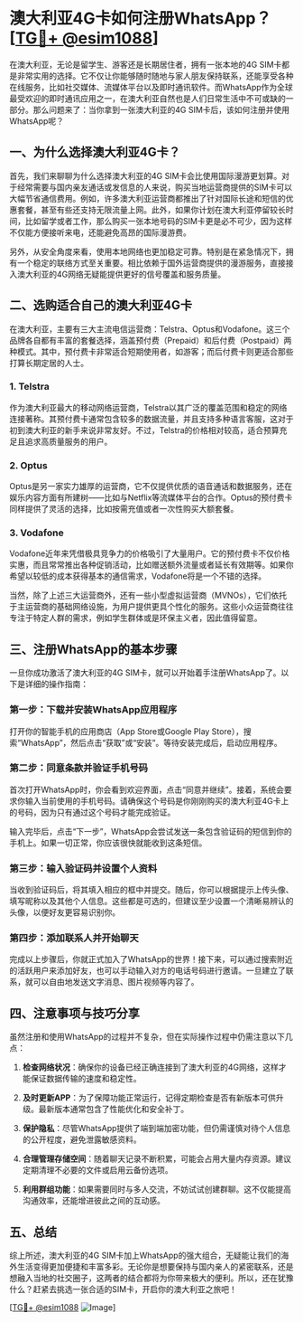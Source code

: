 # 澳大利亚4G卡如何注册WhatsApp？[[TG💪+ @esim1088](https://t.me/s/esim1088)]

在澳大利亚，无论是留学生、游客还是长期居住者，拥有一张本地的4G SIM卡都是非常实用的选择。它不仅让你能够随时随地与家人朋友保持联系，还能享受各种在线服务，比如社交媒体、流媒体平台以及即时通讯软件。而WhatsApp作为全球最受欢迎的即时通讯应用之一，在澳大利亚自然也是人们日常生活中不可或缺的一部分。那么问题来了：当你拿到一张澳大利亚的4G SIM卡后，该如何注册并使用WhatsApp呢？

## 一、为什么选择澳大利亚4G卡？

首先，我们来聊聊为什么选择澳大利亚的4G SIM卡会比使用国际漫游更划算。对于经常需要与国内亲友通话或发信息的人来说，购买当地运营商提供的SIM卡可以大幅节省通信费用。例如，许多澳大利亚运营商都推出了针对国际长途和短信的优惠套餐，甚至有些还支持无限流量上网。此外，如果你计划在澳大利亚停留较长时间，比如留学或者工作，那么购买一张本地号码的SIM卡更是必不可少，因为这样不仅能方便接听来电，还能避免高昂的国际漫游费。

另外，从安全角度来看，使用本地网络也更加稳定可靠。特别是在紧急情况下，拥有一个稳定的联络方式至关重要。相比依赖于国外运营商提供的漫游服务，直接接入澳大利亚的4G网络无疑能提供更好的信号覆盖和服务质量。

## 二、选购适合自己的澳大利亚4G卡

在澳大利亚，主要有三大主流电信运营商：Telstra、Optus和Vodafone。这三个品牌各自都有丰富的套餐选择，涵盖预付费（Prepaid）和后付费（Postpaid）两种模式。其中，预付费卡非常适合短期使用者，如游客；而后付费卡则更适合那些打算长期定居的人士。

### 1. Telstra
作为澳大利亚最大的移动网络运营商，Telstra以其广泛的覆盖范围和稳定的网络连接著称。其预付费卡通常包含较多的数据流量，并且支持多种语言客服，这对于初到澳大利亚的新手来说非常友好。不过，Telstra的价格相对较高，适合预算充足且追求高质量服务的用户。

### 2. Optus
Optus是另一家实力雄厚的运营商，它不仅提供优质的语音通话和数据服务，还在娱乐内容方面有所建树——比如与Netflix等流媒体平台的合作。Optus的预付费卡同样提供了灵活的选择，比如按需充值或者一次性购买大额套餐。

### 3. Vodafone
Vodafone近年来凭借极具竞争力的价格吸引了大量用户。它的预付费卡不仅价格实惠，而且常常推出各种促销活动，比如赠送额外流量或者延长有效期等。如果你希望以较低的成本获得基本的通信需求，Vodafone将是一个不错的选择。

当然，除了上述三大运营商外，还有一些小型虚拟运营商（MVNOs），它们依托于主运营商的基础网络设施，为用户提供更具个性化的服务。这些小众运营商往往专注于特定人群的需求，例如学生群体或是环保主义者，因此值得留意。

## 三、注册WhatsApp的基本步骤

一旦你成功激活了澳大利亚的4G SIM卡，就可以开始着手注册WhatsApp了。以下是详细的操作指南：

### 第一步：下载并安装WhatsApp应用程序
打开你的智能手机的应用商店（App Store或Google Play Store），搜索“WhatsApp”，然后点击“获取”或“安装”。等待安装完成后，启动应用程序。

### 第二步：同意条款并验证手机号码
首次打开WhatsApp时，你会看到欢迎界面，点击“同意并继续”。接着，系统会要求你输入当前使用的手机号码。请确保这个号码是你刚刚购买的澳大利亚4G卡上的号码，因为只有通过这个号码才能完成验证。

输入完毕后，点击“下一步”，WhatsApp会尝试发送一条包含验证码的短信到你的手机上。如果一切正常，你应该很快就能收到这条短信。

### 第三步：输入验证码并设置个人资料
当收到验证码后，将其填入相应的框中并提交。随后，你可以根据提示上传头像、填写昵称以及其他个人信息。这些都是可选的，但建议至少设置一个清晰易辨认的头像，以便好友更容易识别你。

### 第四步：添加联系人并开始聊天
完成以上步骤后，你就正式加入了WhatsApp的世界！接下来，可以通过搜索附近的活跃用户来添加好友，也可以手动输入对方的电话号码进行邀请。一旦建立了联系，就可以自由地发送文字消息、图片视频等内容了。

## 四、注意事项与技巧分享

虽然注册和使用WhatsApp的过程并不复杂，但在实际操作过程中仍需注意以下几点：

1. **检查网络状况**：确保你的设备已经正确连接到了澳大利亚的4G网络，这样才能保证数据传输的速度和稳定性。
   
2. **及时更新APP**：为了保障功能正常运行，记得定期检查是否有新版本可供升级。最新版本通常包含了性能优化和安全补丁。

3. **保护隐私**：尽管WhatsApp提供了端到端加密功能，但仍需谨慎对待个人信息的公开程度，避免泄露敏感资料。

4. **合理管理存储空间**：随着聊天记录不断积累，可能会占用大量内存资源。建议定期清理不必要的文件或启用云备份选项。

5. **利用群组功能**：如果需要同时与多人交流，不妨试试创建群聊。这不仅能提高沟通效率，还能增进彼此之间的互动感。

## 五、总结

综上所述，澳大利亚的4G SIM卡加上WhatsApp的强大组合，无疑能让我们的海外生活变得更加便捷和丰富多彩。无论你是想要保持与国内亲人的紧密联系，还是想融入当地的社交圈子，这两者的结合都将为你带来极大的便利。所以，还在犹豫什么？赶紧去挑选一张合适的SIM卡，开启你的澳大利亚之旅吧！

[[TG💪+ @esim1088](https://t.me/s/esim1088) ![Image](https://i.postimg.cc/4NQfJmqS/Snipaste-2025-05-13-00-14-12.png)]